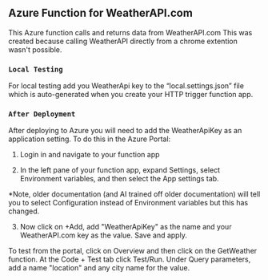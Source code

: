 ﻿## Azure Function for WeatherAPI.com

This Azure function calls and returns data from WeatherAPI.com
This was created because calling WeatherAPI directly from a chrome extention wasn't possible.

### `Local Testing`

For local testing add you WeatherApi key to the “local.settings.json” file which is auto-generated when you create your HTTP trigger function app. 

### `After Deployment`

After deploying to Azure you will need to add the WeatherApiKey as an application setting.
To do this in the Azure Portal:

1. Login in and navigate to your function app

2. In the left pane of your function app, expand Settings, select Environment variables, and then select the App settings tab.

*Note, older documentation (and AI trained off older documentation) will tell you to select Configuration instead of Environment variables but this has changed.

3. Now click on +Add, add "WeatherApiKey" as the name and your WeatherAPI.com key as the value. Save and apply.

To test from the portal, click on Overview and then click on the GetWeather function. At the Code + Test tab click Test/Run.
Under Query parameters, add a name "location" and any city name for the value.